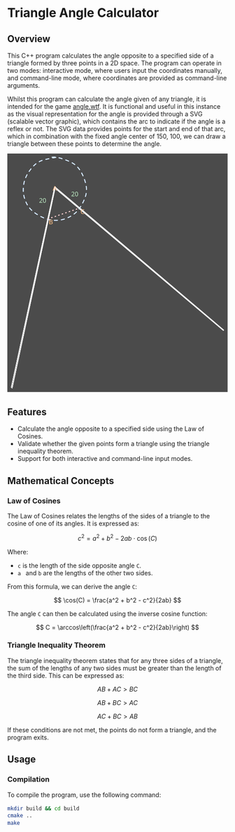 # Triangle Angle Calculator

## Overview
This C++ program calculates the angle opposite to a specified side of a triangle formed by three points in a 2D space. The program can operate in two modes: interactive mode, where users input the coordinates manually, and command-line mode, where coordinates are provided as command-line arguments.

Whilst this program can calculate the angle given of any triangle, it is intended for the game [angle.wtf](https://angle.wtf). It is functional and useful in this instance as the visual representation for the angle is provided through a SVG (scalable vector graphic), which contains the arc to indicate if the angle is a reflex or not. The SVG data provides points for the start and end of that arc, which in combination with the fixed angle center of 150, 100, we can draw a triangle between these points to determine the angle.

![A drawing representing the above example](assets/example.svg)

## Features
- Calculate the angle opposite to a specified side using the Law of Cosines.
- Validate whether the given points form a triangle using the triangle inequality theorem.
- Support for both interactive and command-line input modes.

## Mathematical Concepts

### Law of Cosines
The Law of Cosines relates the lengths of the sides of a triangle to the cosine of one of its angles. It is expressed as:

$$ c^2 = a^2 + b^2 - 2ab \cdot \cos(C) $$

Where:
- `c` is the length of the side opposite angle ` C `.
-  `a ` and ` b ` are the lengths of the other two sides.

From this formula, we can derive the angle ` C `:

$$ \cos(C) = \frac{a^2 + b^2 - c^2}{2ab} $$

The angle ` C ` can then be calculated using the inverse cosine function:

$$ C = \arccos\left(\frac{a^2 + b^2 - c^2}{2ab}\right) $$

### Triangle Inequality Theorem
The triangle inequality theorem states that for any three sides of a triangle, the sum of the lengths of any two sides must be greater than the length of the third side. This can be expressed as:

$$ AB + AC > BC $$

$$ AB + BC > AC $$

$$ AC + BC > AB $$

If these conditions are not met, the points do not form a triangle, and the program exits.

## Usage

### Compilation
To compile the program, use the following command:

```bash
mkdir build && cd build
cmake ..
make

